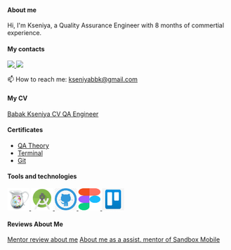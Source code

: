 #### About me


Hi, I'm Kseniya, a Quality Assurance Engineer with 8 months of commertial experience. 


#### My contacts


<p align='left'>
   <a href="[https://www.linkedin.com/in/kseniyababak/"]>
       <img src="https://img.shields.io/badge/linkedin-%230077B5.svg?&style=for-the-badge&logo=linkedin&logoColor=white"/>
   </a>
   <a href="[https://t.me/aksin_ya"]>
       <img src="https://img.shields.io/badge/Telegram-2CA5E0?style=for-the-badge&logo=telegram&logoColor=white"/>
   </a>
<p align='left'>
   📫 How to reach me: <a href='mailto:kseniyabbk@gmail.com'>kseniyabbk@gmail.com</a>
</p>

#### My CV 

[Babak Kseniya CV QA Engineer](https://drive.google.com/file/d/1fMNagV6-9Y__sf2q17ysAxW1E2JMDHJN/view?usp=sharing)

#### Certificates 
- [QA Theory](https://ссылочку_сюда)
- [Terminal](https://ссылочку_сюда)
- [Git](https://ссылочку_сюда)

#### Tools and technologies

<p align="left">
<a href="https://www.charlesproxy.com/">
<img src="https://github.com/qajenna/qajenna/blob/main/icons/Charles.png" alt="Charles" width="50" height="50" />
</a> 
<a href="https://developer.android.com/studio">
<img src="https://github.com/qajenna/qajenna/blob/main/icons/Android%20Studio.png" alt="Android Studio" width="50" height="50" />
</a>
<a href="https://github.com">
<img src="https://github.com/qajenna/qajenna/blob/main/icons/GitHub.png" alt="Figma" width="50" height="50" /> 
</a>
<a href="https://figma.com">
<img src="https://github.com/qajenna/qajenna/blob/main/icons/Figma.svg" alt="Figma" width="50" height="50" /> 
</a>
<a href="https://trello.com">
<img src="https://github.com/qajenna/qajenna/blob/main/icons/Trello.png" alt="Figma" width="50" height="50" /> 
</a>
</p>

#### Reviews About Me
 [Mentor review about me](https://www.linkedin.com/feed/update/urn:li:activity:7249862589537472514?commentUrn=urn%3Ali%3Acomment%3A%28activity%3A7249862589537472514%2C7249862949790515201%29&dashCommentUrn=urn%3Ali%3Afsd_comment%3A%287249862949790515201%2Curn%3Ali%3Aactivity%3A7249862589537472514%29)
  [About me as a assist. mentor of Sandbox Mobile](https://drive.google.com/drive/folders/1yIt3nfq99AG6z-0JcmgIeYRQOEExz61f?usp=drive_link)

